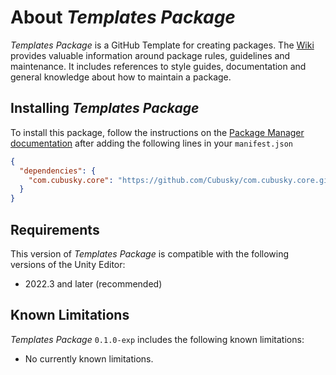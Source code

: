 # About _Templates Package_
_Templates Package_ is a GitHub Template for creating packages. The [Wiki](https://cubusky.github.io/com.cubusky.templates.package) provides valuable information around package rules, guidelines and maintenance. It includes references to style guides, documentation and general knowledge about how to maintain a package.

## Installing _Templates Package_
To install this package, follow the instructions on the [Package Manager documentation](https://docs.unity3d.com/Manual/upm-ui-giturl.html) after adding the following lines in your `manifest.json`
```json
{
  "dependencies": {
    "com.cubusky.core": "https://github.com/Cubusky/com.cubusky.core.git"
  }
}
```

## Requirements
This version of _Templates Package_ is compatible with the following versions of the Unity Editor:
- 2022.3 and later (recommended)

## Known Limitations
_Templates Package_ `0.1.0-exp` includes the following known limitations:
- No currently known limitations.
